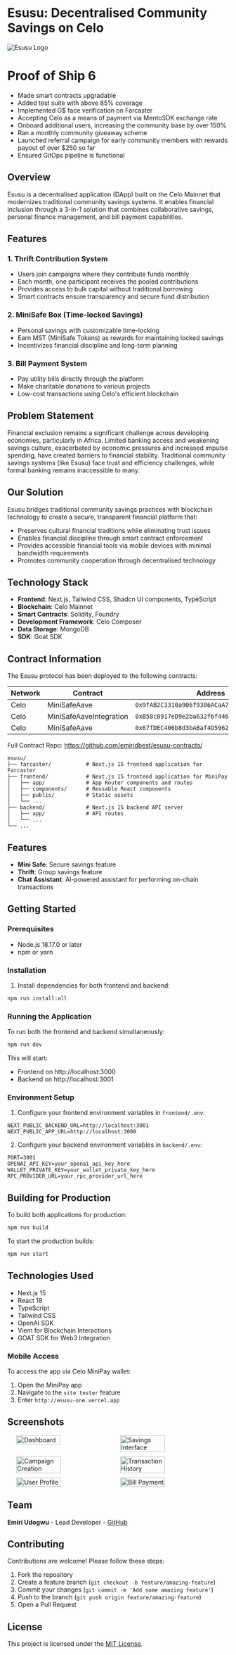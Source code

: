 # Esusu: Decentralised Community Savings on Celo

![Esusu Logo](https://github.com/user-attachments/assets/c1e4d15e-d400-477f-a302-98ba9e40135d)


# Proof of Ship 6 
- Made smart contracts upgradable
- Added test suite with above 85% coverage
- Implemented G$ face verification on Farcaster
- Accepting Celo as a means of payment via MentoSDK exchange rate
- Onboard additional users, increasing the community base by over 150%
- Ran a monthly community giveaway scheme
- Launched referral campaign for early community members with rewards payout of over $250 so far
- Ensured GitOps pipeline is functional


## Overview

Esusu is a decentralised application (DApp) built on the Celo Mainnet that modernizes traditional community savings systems. It enables financial inclusion through a 3-in-1 solution that combines collaborative savings, personal finance management, and bill payment capabilities.

## Features

### 1. Thrift Contribution System
- Users join campaigns where they contribute funds monthly
- Each month, one participant receives the pooled contributions
- Provides access to bulk capital without traditional borrowing
- Smart contracts ensure transparency and secure fund distribution

### 2. MiniSafe Box (Time-locked Savings)
- Personal savings with customizable time-locking
- Earn MST (MiniSafe Tokens) as rewards for maintaining locked savings
- Incentivizes financial discipline and long-term planning

### 3. Bill Payment System
- Pay utility bills directly through the platform
- Make charitable donations to various projects
- Low-cost transactions using Celo's efficient blockchain

## Problem Statement

Financial exclusion remains a significant challenge across developing economies, particularly in Africa. Limited banking access and weakening savings culture, exacerbated by economic pressures and increased impulse spending, have created barriers to financial stability. Traditional community savings systems (like Esusu) face trust and efficiency challenges, while formal banking remains inaccessible to many.


## Our Solution

Esusu bridges traditional community savings practices with blockchain technology to create a secure, transparent financial platform that:
- Preserves cultural financial traditions while eliminating trust issues
- Enables financial discipline through smart contract enforcement
- Provides accessible financial tools via mobile devices with minimal bandwidth requirements
- Promotes community cooperation through decentralised technology

## Technology Stack

- **Frontend**: Next.js, Tailwind CSS, Shadcn UI components, TypeScript
- **Blockchain**: Celo Mainnet
- **Smart Contracts**: Solidity, Foundry
- **Development Framework**: Celo Composer
- **Data Storage**: MongoDB
- **SDK**: Goat SDK

## Contract Information
The Esusu protocol has been deployed to the following contracts:

| Network | Contract | Address |
|---------|----------|---------|
| Celo | MiniSafeAave | `0x9fAB2C3310a906f9306ACaA76303BcEb46cA5478` |
| Celo | MiniSafeAaveIntegration | `0xB58c8917eD9e2ba632f6f446cA0509781dd676B2` |
| Celo | MiniSafeAave | `0x67fDEC406b8d3bABaf4D59627aCde3C5cD4BA90A` |
Full Contract Repo: https://github.com/emiridbest/esusu-contracts/
```
esusu/
├── farcaster/           # Next.js 15 frontend application for Farcaster 
├── frontend/            # Next.js 15 frontend application for MiniPay
│   ├── app/             # App Router components and routes
│   ├── components/      # Reusable React components
│   ├── public/          # Static assets
│   └── ...
├── backend/             # Next.js 15 backend API server
│   ├── app/             # API routes
│   └── ...
└── ...
```

## Features

- **Mini Safe**: Secure savings feature
- **Thrift**: Group savings feature
- **Chat Assistant**: AI-powered assistant for performing on-chain transactions

## Getting Started

### Prerequisites

- Node.js 18.17.0 or later
- npm or yarn

### Installation

1. Install dependencies for both frontend and backend:

```bash
npm run install:all
```

### Running the Application

To run both the frontend and backend simultaneously:

```bash
npm run dev
```

This will start:
- Frontend on http://localhost:3000
- Backend on http://localhost:3001

### Environment Setup

1. Configure your frontend environment variables in `frontend/.env`:
```
NEXT_PUBLIC_BACKEND_URL=http://localhost:3001
NEXT_PUBLIC_APP_URL=http://localhost:3000
```

2. Configure your backend environment variables in `backend/.env`:
```
PORT=3001
OPENAI_API_KEY=your_openai_api_key_here
WALLET_PRIVATE_KEY=your_wallet_private_key_here
RPC_PROVIDER_URL=your_rpc_provider_url_here
```

## Building for Production

To build both applications for production:

```bash
npm run build
```

To start the production builds:

```bash
npm run start
```

## Technologies Used

- Next.js 15
- React 18
- TypeScript
- Tailwind CSS
- OpenAI SDK
- Viem for Blockchain Interactions
- GOAT SDK for Web3 Integration



### Mobile Access

To access the app via Celo MiniPay wallet:
1. Open the MiniPay app
2. Navigate to the `site tester` feature
3. Enter `http://esusu-one.vercel.app`

## Screenshots

<div style="display: flex; flex-wrap: wrap; gap: 10px; justify-content: center;">
    <img src="https://github.com/emiridbest/esusu/assets/6362475/d7c54cc5-3c23-433d-a935-3d09975102c7" alt="Dashboard" width="45%">
    <img src="https://github.com/emiridbest/esusu/assets/6362475/b30de746-c2db-4a43-a976-2c00eea408f3" alt="Savings Interface" width="45%">
    <img src="https://github.com/emiridbest/esusu/assets/6362475/0c958d2d-b537-45f1-91d8-3b6c4c883011" alt="Campaign Creation" width="45%">
    <img src="https://github.com/emiridbest/esusu/assets/6362475/4b27f0c8-4a3c-4b7c-b17d-c8b8fc3879e2" alt="Transaction History" width="45%">
    <img src="https://github.com/emiridbest/esusu/assets/6362475/12111a40-8c3f-4039-9167-b4e02c0bed2f" alt="User Profile" width="45%">
    <img src="https://github.com/emiridbest/esusu/assets/6362475/478530fd-0568-41b5-9485-78ad207f3465" alt="Bill Payment" width="45%">
</div>

## Team

**Emiri Udogwu** - Lead Developer - [GitHub](https://github.com/emiridbest/)

## Contributing

Contributions are welcome! Please follow these steps:

1. Fork the repository
2. Create a feature branch (`git checkout -b feature/amazing-feature`)
3. Commit your changes (`git commit -m 'Add some amazing feature'`)
4. Push to the branch (`git push origin feature/amazing-feature`)
5. Open a Pull Request

## License


This project is licensed under the [MIT License](LICENSE).
